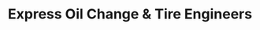 ---
title: "Express Oil Change & Tire Engineers"
url: /chelsea/express-oil-change-and-tire-engineers/
shop: tyres
---